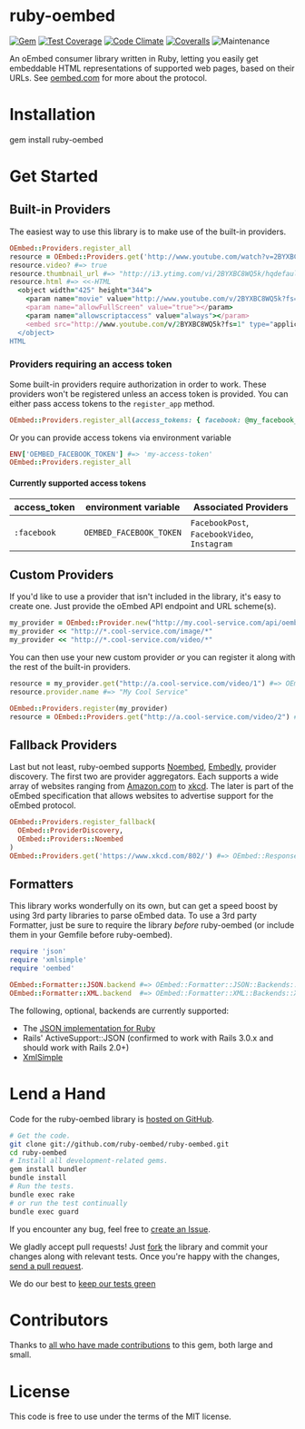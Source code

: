 # ruby-oembed

[![Gem](https://img.shields.io/gem/v/ruby-oembed.svg)](https://rubygems.org/gems/ruby-oembed)
[![Test Coverage](https://github.com/ruby-oembed/ruby-oembed/actions/workflows/ruby.yml/badge.svg)](https://github.com/ruby-oembed/ruby-oembed/actions/workflows/ruby.yml)
[![Code Climate](https://img.shields.io/codeclimate/maintainability/ruby-oembed/ruby-oembed.svg)](https://codeclimate.com/github/ruby-oembed/ruby-oembed)
[![Coveralls](https://coveralls.io/repos/github/ruby-oembed/ruby-oembed/badge.svg?branch=coveralls)](https://coveralls.io/github/ruby-oembed/ruby-oembed?branch=coveralls)
![Maintenance](https://img.shields.io/maintenance/yes/2022.svg)


An oEmbed consumer library written in Ruby, letting you easily get embeddable HTML representations of supported web pages, based on their URLs. See [oembed.com](http://oembed.com) for more about the protocol.

# Installation

  gem install ruby-oembed

# Get Started

## Built-in Providers

The easiest way to use this library is to make use of the built-in providers.

```ruby
OEmbed::Providers.register_all
resource = OEmbed::Providers.get('http://www.youtube.com/watch?v=2BYXBC8WQ5k')
resource.video? #=> true
resource.thumbnail_url #=> "http://i3.ytimg.com/vi/2BYXBC8WQ5k/hqdefault.jpg"
resource.html #=> <<-HTML
  <object width="425" height="344">
    <param name="movie" value="http://www.youtube.com/v/2BYXBC8WQ5k?fs=1"></param>
    <param name="allowFullScreen" value="true"></param>
    <param name="allowscriptaccess" value="always"></param>
    <embed src="http://www.youtube.com/v/2BYXBC8WQ5k?fs=1" type="application/x-shockwave-flash" width="425" height="344" allowscriptaccess="always" allowfullscreen="true"></embed>
  </object>
HTML
```

### Providers requiring an access token

Some built-in providers require authorization in order to work. These providers won't be registered unless an access token is provided. You can either pass access tokens to the `register_app` method.

```ruby
OEmbed::Providers.register_all(access_tokens: { facebook: @my_facebook_token })
```

Or you can provide access tokens via environment variable
```ruby
ENV['OEMBED_FACEBOOK_TOKEN'] #=> 'my-access-token'
OEmbed::Providers.register_all
```

#### Currently supported access tokens

| access_token | environment variable    | Associated Providers |
|--------------|-------------------------|----------------------|
| `:facebook`  | `OEMBED_FACEBOOK_TOKEN` | `FacebookPost`, `FacebookVideo`, `Instagram` |

## Custom Providers

If you'd like to use a provider that isn't included in the library, it's easy to create one. Just provide the oEmbed API endpoint and URL scheme(s).

```ruby
my_provider = OEmbed::Provider.new("http://my.cool-service.com/api/oembed_endpoint.{format}")
my_provider << "http://*.cool-service.com/image/*"
my_provider << "http://*.cool-service.com/video/*"
```

You can then use your new custom provider *or* you can register it along with the rest of the built-in providers.

```ruby
resource = my_provider.get("http://a.cool-service.com/video/1") #=> OEmbed::Response
resource.provider.name #=> "My Cool Service"

OEmbed::Providers.register(my_provider)
resource = OEmbed::Providers.get("http://a.cool-service.com/video/2") #=> OEmbed::Response
```

## Fallback Providers

Last but not least, ruby-oembed supports [Noembed](https://noembed.com/), [Embedly](http://embed.ly), provider discovery. The first two are provider aggregators. Each supports a wide array of websites ranging from [Amazon.com](http://www.amazon.com) to [xkcd](http://www.xkcd.com). The later is part of the oEmbed specification that allows websites to advertise support for the oEmbed protocol.

```ruby
OEmbed::Providers.register_fallback(
  OEmbed::ProviderDiscovery,
  OEmbed::Providers::Noembed
)
OEmbed::Providers.get('https://www.xkcd.com/802/') #=> OEmbed::Response
```

## Formatters

This library works wonderfully on its own, but can get a speed boost by using 3rd party libraries to parse oEmbed data. To use a 3rd party Formatter, just be sure to require the library _before_ ruby-oembed (or include them in your Gemfile before ruby-oembed).

```ruby
require 'json'
require 'xmlsimple'
require 'oembed'

OEmbed::Formatter::JSON.backend #=> OEmbed::Formatter::JSON::Backends::JSONGem
OEmbed::Formatter::XML.backend  #=> OEmbed::Formatter::XML::Backends::XmlSimple
```

The following, optional, backends are currently supported:
* The [JSON implementation for Ruby](http://flori.github.com/json/)
* Rails' ActiveSupport::JSON (confirmed to work with Rails 3.0.x and should work with Rails 2.0+)
* [XmlSimple](http://xml-simple.rubyforge.org/)

# Lend a Hand

Code for the ruby-oembed library is [hosted on GitHub](https://github.com/ruby-oembed/ruby-oembed).

```bash
# Get the code.
git clone git://github.com/ruby-oembed/ruby-oembed.git
cd ruby-oembed
# Install all development-related gems.
gem install bundler
bundle install
# Run the tests.
bundle exec rake
# or run the test continually
bundle exec guard
```

If you encounter any bug, feel free to [create an Issue](https://github.com/ruby-oembed/ruby-oembed/issues).

We gladly accept pull requests! Just [fork](http://help.github.com/forking/) the library and commit your changes along with relevant tests. Once you're happy with the changes, [send a pull request](http://help.github.com/pull-requests/).

We do our best to [keep our tests green](https://github.com/ruby-oembed/ruby-oembed/actions/workflows/ruby.yml)

# Contributors

Thanks to [all who have made contributions](https://github.com/ruby-oembed/ruby-oembed/contributors) to this gem, both large and small.

# License

This code is free to use under the terms of the MIT license.
